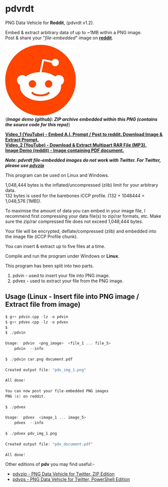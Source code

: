 # pdvrdt

PNG Data Vehicle for **Reddit**, (pdvrdt v1.2).

Embed & extract arbitrary data of up to ~1MB within a PNG image.  
Post & share your "*file-embedded*" image on **[reddit](https://www.reddit.com/)**. 

![Demo Image](https://github.com/CleasbyCode/pdvrdt/blob/main/demo_image/source.png)  
{***Image demo (github): ZIP archive embedded within this PNG (contains the source code for this repo)***} 

[**Video_1 (YouTube) - Embed A.I. Prompt / Post to reddit. Download Image & Extract Prompt.**](https://youtu.be/RS1n2sAITDE)  
[**Video_2 (YouTube) - Download & Extract Multipart RAR File (MP3).**](https://youtu.be/SHElh8VJ3ZQ)  
[**Image Demo (reddit) - Image containing PDF document.**](https://i.redd.it/kxfi6h0rjrqa1.png) 

***Note: pdvrdt file-embedded images do not work with Twitter.  For Twitter, please use [pdvzip](https://github.com/CleasbyCode/pdvzip)***

This program can be used on Linux and Windows.
 
1,048,444 bytes is the inflated/uncompressed (zlib) limit for your arbitrary data.  
132 bytes is used for the barebones iCCP profile. (132 + 1048444 = 1,048,576 [1MB]).

To maximise the amount of data you can embed in your image file, I recommend first compressing your 
data file(s) to zip/rar formats, etc.  Make sure the zip/rar compressed file does not exceed 1,048,444 bytes.

Your file will be encrypted, deflate/compressed (zlib) and embedded into the image file (iCCP Profile chunk).

You can insert & extract up to five files at a time.

Compile and run the program under Windows or **Linux**.

This program has been split into two parts.

1. pdvin - used to insert your file into PNG image.
2. pdvex - used to extract your file from the PNG image.

## Usage (Linux - Insert file into PNG image / Extract file from image)

```c
$ g++ pdvin.cpp -lz -o pdvin
$ g++ pdvex.cpp -lz -o pdvex 
$
$ ./pdvin 

Usage:	pdvin  <png_image>  <file_1 ... file_5>  
	pdvin  --info

$ ./pdvin car.png document.pdf
  
Created output file: "pdv_img_1.png"  

All done!  

You can now post your file-embedded PNG images  
PNG (s) on reddit.  

$ ./pdvex

Usage:	pdvex  <image_1 ... image_5>
	pdvex  --info
        
$ ./pdvex pdv_img_1.png

Created output file: "pdv_document.pdf"  

All done!

```

Other editions of **pdv** you may find useful:-  

* [pdvzip - PNG Data Vehicle for Twitter, ZIP Edition](https://github.com/CleasbyCode/pdvzip)  
* [pdvps - PNG Data Vehicle for Twitter, PowerShell Edition](https://github.com/CleasbyCode/pdvps)   

##
